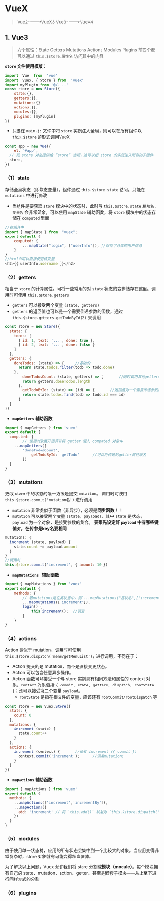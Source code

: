 # VueX
> Vue2---->VueX3
> Vue3---->VueX4

## 1. Vue3
>六个属性：State Getters Mutations Actions Modules Plugins
>前四个都可以通过 `this.$store.属性名` 访问其中的内容

**`store` 文件使用模版：**
```js
import  Vue  from  'vue'
import  Vuex, { Store } from  'vuex'
import myPlugin from '@/....'
const store = new Store({
	state:{},
	getters:{},
	mutations:{},
	actions:{},
	modules:{},
	plugins: [myPlugin]
})
```
- 只要在 `main.js` 文件中将 `store` 实例注入全局，则可以在所有组件以 `this.$store` 的形式调用VueX
```js
const app = new Vue({
	el: '#app',
  // 把 store 对象提供给 “store” 选项，这可以把 store 的实例注入所有的子组件
  store,
})
```

### （1）state 
存储全局状态（即静态变量），组件通过 `this.$store.state` 访问。只能在 `mutations` 中进行修改
- 当组件是要获取 `store` 模块中的状态时，此时写 `this.$store.state.模块名.变量名` 会非常笼余，可以使用 `mapState`  辅助函数，将 `store` 模块中的状态存储在 `computed` 里面
```js
//在组件中
import { mapState } from  "vuex";
export default {
	computed: {
		...mapState("login", ["userInfo"]), //保存了仓库的用户信息
	}
}
//html中可以直接使用该变量
<h2>{{ userInfo.username }}</h2>
```
### （2）getters 
相当于 `store` 的计算属性。可将一些常用的对 `state` 状态的变体储存在这里。调用时可使用 `this.$store.getters`
- `getters` 可以接受两个变量 `(state, getters)`
- `getters` 的返回值也可以是一个需要传递参数的函数，通过 `this.$store.getters.getTodoById(2)` 来调用
```js
const store = new Store({
  state: {
    todos: [
      { id: 1, text: '...', done: true },
      { id: 2, text: '...', done: false }
    ]
  },
  getters: {
    doneTodos: (state) => {		//基础的
      return state.todos.filter(todo => todo.done)
    },
		doneTodosCount: (state, getters) => {		//同时调用其他getters
	    return getters.doneTodos.length
	  },
		getTodoById: (state) => (id) => {		//返回值为一个需要传递参数的函数
	    return state.todos.find(todo => todo.id === id)
	  }
  }
})
```
- **`mapGetters`  辅助函数**
```js
import { mapGetters } from 'vuex'
export default {
  computed: {
		// 使用对象展开运算符将 getter 混入 computed 对象中
    ...mapGetters([
	    'doneTodosCount',
			getTodoById: 'getTodo'		//可以将传递的getter属性改名
		])
  }
}
```
### （3）mutations 
更改 store 中的状态的唯一方法是提交 `mutation`。 调用时可使用 `this.$store.commit('mutation名')` 进行调用
- `mutation` 非常类似于函数（非异步），必须是**同步函数**！！
- `mutation` 可以接受两个变量 `(state, payload)`，其中 `state` 是状态，`payload` 为一个对象，是接受参数的集合。 **要事先设定好 `payload` 中有哪些键值对，在传参是key名要相同** 
```js
mutations: {
  increment (state, payload) {
    state.count += payload.amount
  }
}
//调用时
this.$store.commit('increment', { amount: 10 })
```
- **`mapMutations `  辅助函数**
```js
import { mapMutations } from 'vuex'
export default {
	methods: {
		// 若mutations是在模块当中，则`...mapMutations("模块名",['increment'])`
		...mapMutations(['increment']),
		login() {
			this.increment();  //调用
		}
	}
}
```

### （4）actions 
Action 类似于 mutation，调用时可使用 `this.$store.dispatch('menu/getMenuList');` 进行调用，不同在于：
-  Action 提交的是 mutation，而不是直接变更状态。
-  Action 可以包含任意异步操作。
- Action 函数可以接受一个与 store 实例具有相同方法和属性的 context 对象。`context` 对象包括 `{ commit, state, getters, dispatch, rootState }`；还可以接受第二个变量 `payload`。
	- `rootState` 是指在根文件的变量，应该还有 `rootCommit/rootDispatch` 等
```js
const store = new Vuex.Store({
  state: {
    count: 0
  },
  mutations: {
    increment (state) {
      state.count++
    }
  },
  actions: {
    increment (context) {		//或者 increment ({ commit })
      context.commit('increment');		//调用mutations
    }
  }
})
```
- **`mapActions` 辅助函数**
```js
import { mapActions } from 'vuex'
export default {
  methods: {
    ...mapActions(['increment','incrementBy']),
    ...mapActions({
      add: 'increment' // 将 `this.add()` 映射为 `this.$store.dispatch('increment')`
    })
  }
}
```
### （5）modules 
由于使用单一状态树，应用的所有状态会集中到一个比较大的对象。当应用变得非常复杂时，store 对象就有可能变得相当臃肿。

为了解决以上问题，Vuex 允许我们将 store 分割成**模块（module）**。每个模块拥有自己的 state、mutation、action、getter、甚至是嵌套子模块——从上至下进行同样方式的分割
### （6）plugins 

<!--stackedit_data:
eyJoaXN0b3J5IjpbNzM3Njk3NjUyXX0=
-->